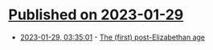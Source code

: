 # [Published on 2023-01-29](index.md)

* [2023-01-29, 03:35:01](https://news.ycombinator.com/item?id=34564612) - [The (first) post-Elizabethan age](https://www.prospectmagazine.co.uk/arts-and-books/blazing-world-post-elizabethan-age)
